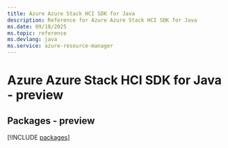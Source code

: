 ```yaml
---
title: Azure Azure Stack HCI SDK for Java
description: Reference for Azure Azure Stack HCI SDK for Java
ms.date: 09/18/2025
ms.topic: reference
ms.devlang: java
ms.service: azure-resource-manager
---
```

# Azure Azure Stack HCI SDK for Java - preview
## Packages - preview
[!INCLUDE [packages](azure-stack-hci-index.md)]
